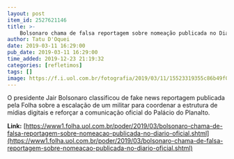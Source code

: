 ```yaml
---
layout: post
item_id: 2527621146
title: >-
    Bolsonaro chama de falsa reportagem sobre nomeação publicada no Diário Oficial
author: Tatu D'Oquei
date: 2019-03-11 16:29:00
pub_date: 2019-03-11 16:29:00
time_added: 2019-12-23 21:19:32
categories: [refletimos]
tags: []
image: https://f.i.uol.com.br/fotografia/2019/03/11/15523319355c86b49f03cb3_1552331935_3x2_md.jpg
---
```


O presidente Jair Bolsonaro classificou de fake news reportagem publicada pela Folha sobre a escalação de um militar para coordenar a estrutura de mídias digitais e reforçar a comunicação oficial do Palácio do Planalto.

**Link:** [https://www1.folha.uol.com.br/poder/2019/03/bolsonaro-chama-de-falsa-reportagem-sobre-nomeacao-publicada-no-diario-oficial.shtml](https://www1.folha.uol.com.br/poder/2019/03/bolsonaro-chama-de-falsa-reportagem-sobre-nomeacao-publicada-no-diario-oficial.shtml)

